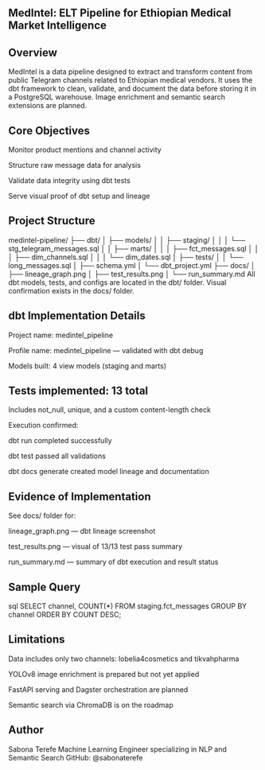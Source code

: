 ## MedIntel: ELT Pipeline for Ethiopian Medical Market Intelligence

## Overview

MedIntel is a data pipeline designed to extract and transform content from public Telegram channels related to Ethiopian medical vendors. It uses the dbt framework to clean, validate, and document the data before storing it in a PostgreSQL warehouse. Image enrichment and semantic search extensions are planned.

## Core Objectives

Monitor product mentions and channel activity

Structure raw message data for analysis

Validate data integrity using dbt tests

Serve visual proof of dbt setup and lineage

## Project Structure

medintel-pipeline/
├── dbt/
│   ├── models/
│   │   ├── staging/
│   │   │   └── stg_telegram_messages.sql
│   │   ├── marts/
│   │   │   ├── fct_messages.sql
│   │   │   ├── dim_channels.sql
│   │   │   └── dim_dates.sql
│   ├── tests/
│   │   └── long_messages.sql
│   ├── schema.yml
│   └── dbt_project.yml
├── docs/
│   ├── lineage_graph.png
│   ├── test_results.png
│   └── run_summary.md
All dbt models, tests, and configs are located in the dbt/ folder.  Visual confirmation exists in the docs/ folder.

## dbt Implementation Details

Project name: medintel_pipeline

Profile name: medintel_pipeline — validated with dbt debug

Models built: 4 view models (staging and marts)

## Tests implemented: 13 total

Includes not_null, unique, and a custom content-length check

Execution confirmed:

dbt run completed successfully

dbt test passed all validations

dbt docs generate created model lineage and documentation

## Evidence of Implementation

See docs/ folder for:

lineage_graph.png — dbt lineage screenshot

test_results.png — visual of 13/13 test pass summary

run_summary.md — summary of dbt execution and result status

## Sample Query

sql
SELECT channel, COUNT(*) 
FROM staging.fct_messages 
GROUP BY channel 
ORDER BY COUNT DESC;
## Limitations

Data includes only two channels: lobelia4cosmetics and tikvahpharma

YOLOv8 image enrichment is prepared but not yet applied

FastAPI serving and Dagster orchestration are planned

Semantic search via ChromaDB is on the roadmap

## Author

Sabona Terefe Machine Learning Engineer specializing in NLP and Semantic Search GitHub: @sabonaterefe